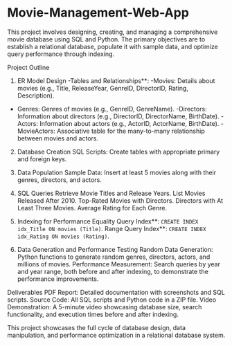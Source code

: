 # Movie-Management-Web-App

This project involves designing, creating, and managing a comprehensive movie database using SQL and Python. The primary objectives are to establish a relational database, populate it with sample data, and optimize query performance through indexing.

 Project Outline

 1. ER Model Design
   -Tables and Relationships**:
   -Movies: Details about movies (e.g., Title, ReleaseYear, GenreID, DirectorID, Rating, Description).
   - Genres: Genres of movies (e.g., GenreID, GenreName).
   -Directors: Information about directors (e.g., DirectorID, DirectorName, BirthDate).
   -Actors: Information about actors (e.g., ActorID, ActorName, BirthDate).
   -MovieActors: Associative table for the many-to-many relationship between movies and actors.

 2. Database Creation
    SQL Scripts: Create tables with appropriate primary and foreign keys.

 3. Data Population
   Sample Data: Insert at least 5 movies along with their genres, directors, and actors.

 4. SQL Queries
   Retrieve Movie Titles and Release Years.
   List Movies Released After 2010.
   Top-Rated Movies with Directors.
   Directors with At Least Three Movies.
   Average Rating for Each Genre.

5. Indexing for Performance
   Equality Query Index**: `CREATE INDEX idx_Title ON movies (Title)`.
   Range Query Index**: `CREATE INDEX idx_Rating ON movies (Rating)`.

6. Data Generation and Performance Testing
   Random Data Generation: Python functions to generate random genres, directors, actors, and millions of movies.
   Performance Measurement: Search queries by year and year range, both before and after indexing, to demonstrate the performance improvements.

 Deliverables
   PDF Report: Detailed documentation with screenshots and SQL scripts.
   Source Code: All SQL scripts and Python code in a ZIP file.
   Video Demonstration: A 5-minute video showcasing database size, search functionality, and execution times before and after indexing.

This project showcases the full cycle of database design, data manipulation, and performance optimization in a relational database system.
